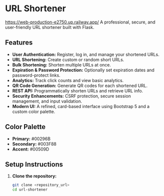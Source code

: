 # URL Shortener
https://web-production-e2750.up.railway.app/
A professional, secure, and user-friendly URL shortener built with Flask.

## Features

- **User Authentication:** Register, log in, and manage your shortened URLs.
- **URL Shortening:** Create custom or random short URLs.
- **Bulk Shortening:** Shorten multiple URLs at once.
- **Expiration & Password Protection:** Optionally set expiration dates and password-protect links.
- **Analytics:** Track click counts and view basic analytics.
- **QR Code Generation:** Generate QR codes for each shortened URL.
- **REST API:** Programmatically shorten URLs and retrieve URL info.
- **Security Enhancements:** CSRF protection, secure session management, and input validation.
- **Modern UI:** A refined, card-based interface using Bootstrap 5 and a custom color palette.

## Color Palette

- **Primary:** #00296B  
- **Secondary:** #003F88  
- **Accent:** #00509D  

## Setup Instructions

1. **Clone the repository:**

   ```bash
   git clone <repository_url>
   cd url-shortener
